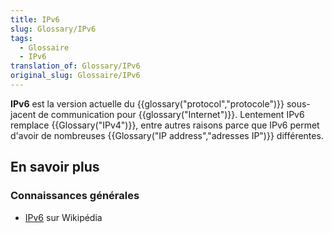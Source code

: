 ```yaml
---
title: IPv6
slug: Glossary/IPv6
tags:
  - Glossaire
  - IPv6
translation_of: Glossary/IPv6
original_slug: Glossaire/IPv6
---
```

**IPv6** est la version actuelle du {{glossary("protocol","protocole")}} sous-jacent de communication pour {{glossary("Internet")}}. Lentement IPv6 remplace {{Glossary("IPv4")}}, entre autres raisons parce que IPv6 permet d'avoir de nombreuses {{Glossary("IP address","adresses IP")}} différentes.

## En savoir plus

### Connaissances générales

- [IPv6](https://fr.wikipedia.org/wiki/IPv6) sur Wikipédia
